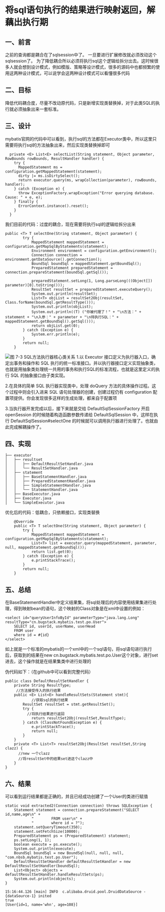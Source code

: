 # 将sql语句执行的结果进行映射返回，解藕出执行期

## 一、前言

之前的查询都是耦合在了sqlsession中了。 一旦要进行扩展修改就必须改动这个sqlsession了。 为了降低耦合所以必须将执行sql这个逻辑给拆分出去。这时候很多人就会想到设计模式，例如模版、策略等设计模式，很多的源码中也都频繁的使用这两种设计模式，可以说学会这两种设计模式可以看懂很多代码

## 二、目标

降低代码耦合度，尽量不改动原代码，只是新增实现类替换掉，对于此类SQL的执行就必须抽象出来一套标准。

## 三、设计
mybatis官网的代码中可以看到，执行sql的方法都在Executor类中，所以这里只需要将执行sql的方法抽象出来，然后实现类替换掉即可
```java:line-numbers {1}
  private <E> List<E> selectList(String statement, Object parameter, RowBounds rowBounds, ResultHandler handler) {
    try {
      MappedStatement ms = configuration.getMappedStatement(statement);
      dirty |= ms.isDirtySelect();
      return executor.query(ms, wrapCollection(parameter), rowBounds, handler);
    } catch (Exception e) {
      throw ExceptionFactory.wrapException("Error querying database.  Cause: " + e, e);
    } finally {
      ErrorContext.instance().reset();
    }
  }
```
我们目前的代码：过度的耦合，现在需要将执行sql的逻辑给拆分出来
```java:line-numbers {1}
public <T> T selectOne(String statement, Object parameter) {
        try {
            MappedStatement mappedStatement = configuration.getMapSqlByStatements(statement);
            Environment environment = configuration.getEnvironment();
            Connection connection = environment.getDataSource().getConnection();
            BoundSql boundSql = mappedStatement.getBoundSql();
            PreparedStatement preparedStatement = connection.prepareStatement(boundSql.getSql());

            preparedStatement.setLong(1, Long.parseLong(((Object[]) parameter)[0].toString()));
            ResultSet resultSet = preparedStatement.executeQuery();
            System.out.println(resultSet);
            List<T> objList = resultSet2Obj(resultSet, Class.forName(boundSql.getResultType()));
            System.out.println(objList);
            System.out.println((T) ("你被代理了！" + "\n方法：" + statement + "\n入参：" + parameter + "\n待执行SQL：" + mappedStatement.getBoundSql().getSql()));
            return objList.get(0);
        } catch (Exception e) {
            System.err.println(e);
        }
        return null;
    }
```
![图 7-3 SQL方法执行器核心类关系](/mybatis/2/image.png)
1.以 Executor 接口定义为执行器入口，确定出事务和操作和 SQL 执行的统一标准接口。并以执行器接口定义实现抽象类，也就是用抽象类处理统一共用的事务和执行SQL的标准流程，也就是这里定义的执行 SQL 的抽象接口由子类实现。

2.在具体的简单 SQL 执行器实现类中，处理 doQuery 方法的具体操作过程。这个过程中则会引入进来 SQL 语句处理器的创建，创建过程仍有 configuration 配置项提供。你会发现很多这样的生成处理，都来自于配置项

3.当执行器开发完成以后，接下来就是交给 DefaultSqlSessionFactory 开启 openSession 的时候随着构造函数参数传递给 DefaultSqlSession 中，这样在执行 DefaultSqlSession#selectOne 的时候就可以调用执行器进行处理了。也就由此完成解耦操作了。
## 四、实现

```java:line-numbers {1}
├── executor
│   ├── resultset
│   │   ├── DefaultResultSetHandler.java
│   │   └── ResultSetHandler.java
│   ├── statement
│   │   ├── BaseStatementHandler.java
│   │   ├── PreparedStatementHandler.java
│   │   ├── SimpleStatementHandler.java
│   │   └── StatementHandler.java
│   ├── BaseExecutor.java
│   ├── Executor.java
│   └── SimpleExecutor.java
```

优化后的代码：低耦合，只依赖接口，实现类替换
```java:line-numbers {1}
    @Override
    public <T> T selectOne(String statement, Object parameter) {
        try {
            MappedStatement mappedStatement = configuration.getMapSqlByStatements(statement);
            List<T> list = executor.query(mappedStatement, parameter, null, mappedStatement.getBoundSql());
            return list.get(0);
        } catch (Exception e) {
            e.printStackTrace();
        }
        return null;
    }
```


## 五、总结

在BaseStatementHandler中定义结果集，将sql处理后的内容使用结果集进行处理，得到映射bean的语句，这个映射的Class对象是在xml中设置的例如：

```xml:line-numbers {1}
<select id="queryUserInfoById" parameterType="java.lang.Long" resultType="cn.bugstack.mybatis.test.po.User">
    SELECT id, userId, userName, userHead
    FROM user
    where id = #{id}
</select>
```

如上就是一个标准的mybatis的一个xml中的一个sql语句，将sql语句进行执行后，获取到的结果在new cn.bugstack.mybatis.test.po.User这个对象，进行set进去，这个操作就是在结果集类中进行处理的

伪代码如下：（在github中可以看到完整代码）

```java:line-numbers {1}
public class DefaultResultSetHandler {
    private String ResultType; 
	 //方法接受传入的执行结果
    public <E> List<E> handleResultSets(Statement stmt){
     		//获取sql的执行结果
        ResultSet resultSet = stmt.getResultSet();
        try {
          //将执行结果进行返回
            return resultSet2Obj(resultSet,ResultType);
        } catch (ClassNotFoundException e) {
            e.printStackTrace();
            return null;
        }
    }
  	private <T> List<T> resultSet2Obj(ResultSet resultSet,String clazz) {
      //new 一个clazz
      //将resultSet中的结果set进这个clazz中
    }
}
```

## 六、结果

可以看到运行结果都是正确的，并且已经成功创建了一个User的类进行赋值

```java:line-numbers {1}
static void extracted2(Connection connection) throws SQLException {
    Statement statement = connection.prepareStatement("SELECT id,name,age\n" +
            "        FROM user\n" +
            "        where id = ?");
    statement.setQueryTimeout(350);
    statement.setFetchSize(10000);
    PreparedStatement ps = (PreparedStatement) statement;
    ps.setLong(1, 1);
    boolean execute = ps.execute();
    System.out.println(execute);
    BoundSql boundSql = new BoundSql(null, null, null, "com.nbsb.mybatis.test.po.User");
    DefaultResultSetHandler defaultResultSetHandler = new DefaultResultSetHandler(boundSql);
    List<Object> objects = defaultResultSetHandler.handleResultSets(ps);
    System.out.println(objects);
}
```

```
15:16:44.126 [main] INFO  c.alibaba.druid.pool.DruidDataSource - {dataSource-1} inited
true
[User{id=1, name='whn', age=108}]
```


